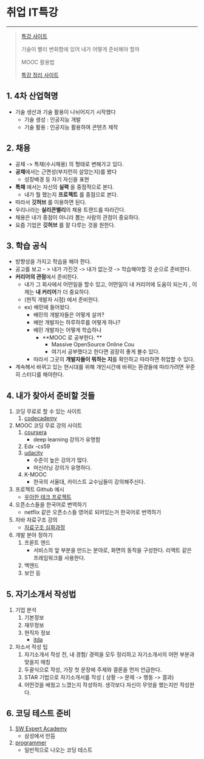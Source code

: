 # 취업 IT특강

---

> [특강 사이트](https://docs.google.com/spreadsheets/d/1friYqsyTxYdBWABUdMgSq75MeNgHiJEajwidwP7WUMw/edit#gid=511595364)
>
> 기술이 빨리 변화함에 있어 내가 어떻게 준비해야 할까
>
> MOOC 활용법
>
> [특강 정리 사이트](https://hphk.notion.site/c06ba1d2551541beb3426065da0c8397)



## 1. 4차 산업혁명
   + 기술 생산과 기술 활용이 나뉘어지기 시작했다
     + 기술 생성 : 인공지능 개발
     + 기술 활용 : 인공지능 활용하여 콘텐츠 제작 
## 2. 채용 
   + 공채 -> 특채(수시채용) 의 형태로 변해가고 있다. 
   + **공채**에서는 근면성(부지런히 살았는지)를 봤다
     + 성장배경 등 자기 자신을 표현
   + **특채** 에서는 자신의 **실력** 을 중점적으로 본다. 
     + 내가 뭘 했는지 **프로젝트** 를 중점으로 본다.
   + 따라서 **깃허브** 를 이용하면 된다. 
   + 우리나라는 **실리콘벨리**의 채용 트랜드를 따라간다. 
   + 채용은 내가 중점이 아니라 뽑는 사람의 관점이 중요하다. 
   + 요즘 기업은 **깃허브** 를 잘 다루는 것을 원한다. 
## 3. 학습 공식
   + 방향성을 가지고 학습을 해야 한다. 
   + 공고를 보고 - > 내가 가진것 -> 내가 없는것 -> 학습해야할 것 순으로 준비한다. 
   + **커리어의 관점**에서 준비한다. 
     + 내가 그 회사에서 어떤일을 할수 있고, 어떤일이 내 커리어에 도움이 되는지 , 이제는 **내 커리어**가 더 중요하다. 
     + (현직 개발자 시점) 에서 준비한다. 
     + ex) 배민에 들어왔다. 
       + 배민의 개발자들은 어떻게 살까? 
       + 배만 개발자는 하루하루를 어떻게 하나? 
       + 배민 개발자는 어떻게 학습하나 
         + **MOOC 로 공부한다. **
           + Massive OpenSource Online Cou
           + 여기서 공부했다고 한다면 굉장히 좋게 볼수 있다. 
       + 따라서 그곳의 **개발자들이 뭐하는 지**를 확인하고 따라하면 취업할 수 있다. 
   + 계속해서 바뀌고 있는 현시대를 위해 개인시간에 바뀌는 환경들에 따라가려면 꾸준히 스터디를 해야한다. 
## 4. 내가 찾아서 준비할 것들
   1. 코딩 무료로 할 수 있는 사이트
      1. [codecademy](codecademy.com)
   2. MOOC 코딩 무료 강의 사이트
      1. [coursera](https://www.coursera.org/)
         + deep learning  강의가 유명함 
      2. Edx  -cs59
      3. [udacity](udacity.com)
         + 수준이 높은 강의가 많다. 
         + 머신러닝 강의가 유명하다. 
      4. K-MOOC
         + 한국의 서울대, 카이스트 교수님들이 강의해주신다. 
   3. 프로젝트 Github 예시 
      + [우아한 테크 프로젝트](https://github.com/woowa-techcamp-2020)
   4. 오픈소스들을 한국어로 변역하기 
      + netflix 같은 오픈소스들 영어로 되어있는거 한국어로 번역하기 
   5. 자바 자료구조 강의 
      + [자료구조 심화과정](https://sp21.datastructur.es/)
   6. 개발 분야 정하기 
      1. 프론트 엔드
         + 서비스의 앞 부분을 만드는 분야로, 화면의 동작을 구성한다. 리액트 같은 프레임워크를 사용한다. 
      2. 백엔드 
      3. 보안 등
## 5. 자기소개서 작성법
   1. 기업 분석
      1. 기본정보 
      2. 재무정보
      3. 현직자 정보
         + [itda](itdaa.net)
   2. 자소서 작성 팁
      1. 자기소개서 작성 전, 내 경험/ 경력을 모두 정리하고 자기소개서의 어떤 부분과 맞을지 매칭
      2. 두괄식으로 작성, 가장 첫 문장에 주제와 결론을 먼저 언급한다. 
      3. STAR 기법으로 자기소개서를 작성 ( 상황 -> 문제 -> 행동 -> 결과)
      4. 어떤것을 배웠고 느꼈는지 작성하자. 생각보다 자신이 무엇을 했는지만 작성한다. 
## 6. 코딩 테스트 준비 
   1. [SW Expert Academy](https://swexpertacademy.com/main/main.do)
      + 삼성에서 만듬
   2. [programmer](https://programmers.co.kr/)
      + 일반적으로 나오는 코딩 테스트 
